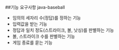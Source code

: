 ##기능 요구사항 java-baseball
- 임의의 세자리 수(정답)를 정하는 기능
- 입력값을 받는 기능
- 정답과 일치 정도(스트라이크, 볼, 낫싱)를 판별하는 기능
- 볼, 스트라이크 수를 판별하는 기능
- 게임 종료를 묻는 기능